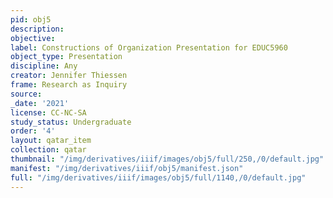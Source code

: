 ```yaml
---
pid: obj5
description:
objective:
label: Constructions of Organization Presentation for EDUC5960
object_type: Presentation
discipline: Any
creator: Jennifer Thiessen
frame: Research as Inquiry
source:
_date: '2021'
license: CC-NC-SA
study_status: Undergraduate
order: '4'
layout: qatar_item
collection: qatar
thumbnail: "/img/derivatives/iiif/images/obj5/full/250,/0/default.jpg"
manifest: "/img/derivatives/iiif/obj5/manifest.json"
full: "/img/derivatives/iiif/images/obj5/full/1140,/0/default.jpg"
---
```

